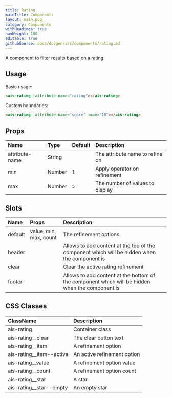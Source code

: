```yaml
---
title: Rating
mainTitle: Components
layout: main.pug
category: Components
withHeadings: true
navWeight: 100
editable: true
githubSource: docs/docgen/src/components/rating.md
---
```


A component to filter results based on a rating.

## Usage

Basic usage:

```html
<ais-rating :attribute-name="rating"></ais-rating>
```

Custom boundaries:

```html
<ais-rating :attribute-name="score" :max="10"></ais-rating>
```

## Props

| Name           | Type   | Default | Description                     |
|:---------------|:-------|:--------|:--------------------------------|
| attribute-name | String |         | The attribute name to refine on |
| min            | Number | `1`     | Apply operator on refinement    |
| max            | Number | `5`     | The number of values to display |

## Slots

| Name    | Props                  | Description                                                                                     |
|:--------|:-----------------------|:------------------------------------------------------------------------------------------------|
| default | value, min, max, count | The refinement options                                                                          |
| header  |                        | Allows to add content at the top of the component which will be hidden when the component is    |
| clear   |                        | Clear the active rating refinement                                                              |
| footer  |                        | Allows to add content at the bottom of the component which will be hidden when the component is |

## CSS Classes

| ClassName                | Description                 |
|:-------------------------|:----------------------------|
| ais-rating               | Container class             |
| ais-rating__clear        | The clear button text       |
| ais-rating__item         | A refinement option         |
| ais-rating__item--active | An active refinement option |
| ais-rating__value        | A refinement option value   |
| ais-rating__count        | A refinement option count   |
| ais-rating__star         | A star                      |
| ais-rating__star--empty  | An empty star               |
